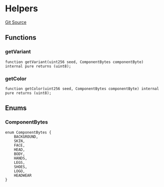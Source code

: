 # Helpers
[Git Source](https://github.com/digiv3rse/protocol-contracts/blob/0d518167a484d4368bad0990424be098fe779fa4/contracts/libraries/svgs/Profile/Helpers.sol)


## Functions
### getVariant


```solidity
function getVariant(uint256 seed, ComponentBytes componentByte) internal pure returns (uint8);
```

### getColor


```solidity
function getColor(uint256 seed, ComponentBytes componentByte) internal pure returns (uint8);
```

## Enums
### ComponentBytes

```solidity
enum ComponentBytes {
    BACKGROUND,
    SKIN,
    FACE,
    HEAD,
    BODY,
    HANDS,
    LEGS,
    SHOES,
    LOGO,
    HEADWEAR
}
```

